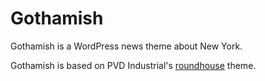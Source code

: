 # Gothamish

Gothamish is a WordPress news theme about New York.

Gothamish is based on PVD Industrial's [roundhouse](https://github.com/ian-pvd/roundhouse) theme.
